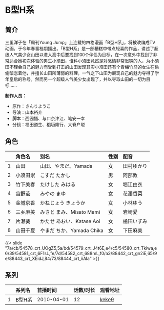 # B型H系


## 简介

三里洋子在「周刊Young Jump」上连载的四格漫画「B型H系」，将被改编成TV动画，于今年春番档期播出。「B型H系」是一部糟糕中带点轻喜的作品，讲述了超级人气美少女山田以进入高中后要找到100个伴侣为目标，在一次意外中找到了非常适合她初次体验的男生小须田，谁料小须田竟然是对感情非常迟钝的人，为小须田不理会自己的魅力而受到打击的山田发现其实小须田还有个青梅竹马的女生在偷偷暗恋着他，并擅长山田所薄弱的料理，一气之下山田为展现自己的魅力夺得了学年皇后的称号，然而另一个超级人气美少女出现了，并以夺取山田的一切为目标……

**制作人员：**
- 原作：さんりようこ
- 导演：山本裕介
- 脚本：西园悟、与口奈津江、笔安一幸
- 分镜：福田道生、稻垣隆行、大脊户聪

## 角色

|     |   角色名   |   别名  | 性别 |  配音  |
|:--- |:------  |:----      |:---  |:--   |
| 1 | 山田 | 山田、やまだ、Yamada | 女 | 田村ゆかり |
| 2 | 小须田崇 | こすだ たかし | 男 | 阿部敦 |
| 3 | 竹下美春 | たけした みはる | 女 | 堀江由衣 |
| 4 | 宫野茧 | みやの まゆ | 女 | 花澤香菜 |
| 5 | 金城京香 | かねじょう きょうか | 女 | 小林ゆう |
| 6 | 三乡麻美 | みさと まみ、Misato Mami | 女 | 岩崎愛 |
| 7 | 片濑葵 | かたせ あおい、Katase Aoi | 女 | 橘田いずみ |
| 8 | 山田千夏 | やまだ ちか、Yamada Chika | 女 | 下田麻美 |

{{< slide "7a/cb/54578_crt_UOgZ5,5a/bd/54579_crt_J4t6E,e4/c5/54580_crt_Tkiwa,e6/39/54581_crt_6F1sL,fe/7d/54582_crt_688mL,f0/a3/88442_crt_gn2iE,65/9e/88443_crt_XEidJ,84/73/88444_crt_iiAIa" >}}

## 系列

|     | 系列名  | 首播时间       | 话数/时长 | 观看地址                                                    |
| :-- | :--- | :--------- | :---- | :------------------------------------------------------ |
| 1   | B型H系 | 2010-04-01 | 12    | [keke9](https://www.keke9.app/play/20147-4-136024.html) |




